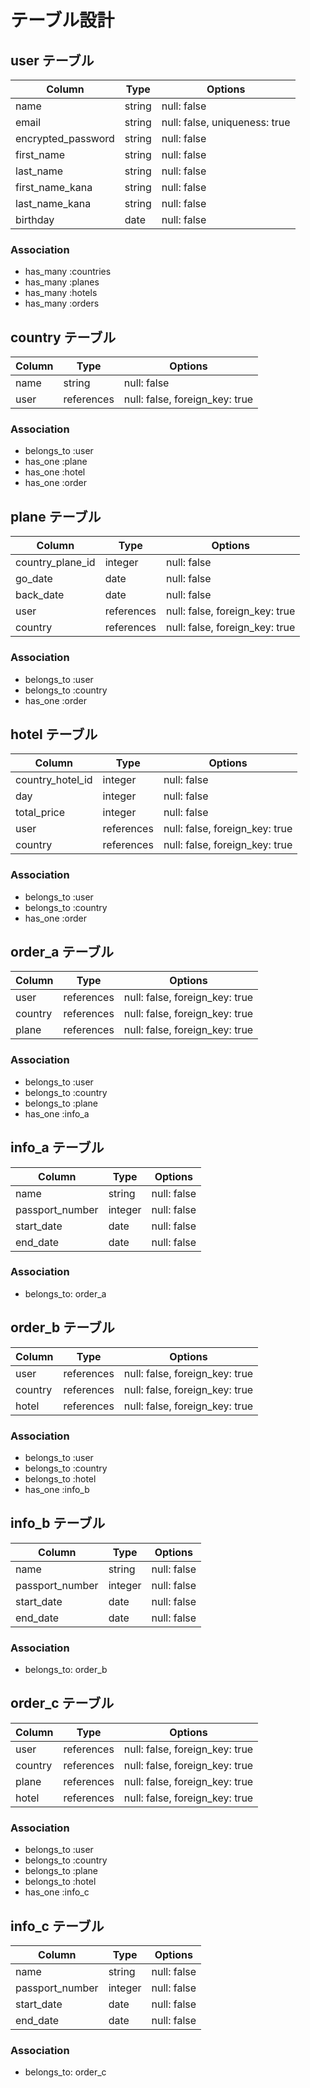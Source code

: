 # テーブル設計

## user テーブル

| Column                | Type   | Options                       |
| ----------------------| ------ | ----------------------------- |
| name                  | string | null: false                   |
| email                 | string | null: false, uniqueness: true |
| encrypted_password    | string | null: false                   |
| first_name            | string | null: false                   |
| last_name             | string | null: false                   |
| first_name_kana       | string | null: false                   |
| last_name_kana        | string | null: false                   |
| birthday              | date   | null: false                   |

### Association

- has_many :countries
- has_many :planes
- has_many :hotels
- has_many :orders


## country テーブル

| Column                | Type   | Options                       |
| ----------------------| ------ | ----------------------------- |
| name                  | string | null: false                   |
| user               | references | null: false, foreign_key: true |
### Association

- belongs_to :user
- has_one :plane
- has_one :hotel
- has_one :order

## plane テーブル

| Column                | Type   | Options                       |
| ----------------------| ------ | ----------------------------- |
| country_plane_id      | integer| null: false                   |
| go_date               | date   | null: false                   |
| back_date             | date   | null: false                   |
| user                  | references | null: false, foreign_key: true |
| country               | references | null: false, foreign_key: true |

### Association

- belongs_to :user
- belongs_to :country
- has_one :order

##  hotel テーブル

| Column                | Type   | Options                       |
| ----------------------| ------ | ----------------------------- |
| country_hotel_id      | integer| null: false                   |
| day                   | integer| null: false                   |
| total_price           | integer| null: false                   |
| user                  | references | null: false, foreign_key: true |
| country               | references | null: false, foreign_key: true |

### Association

- belongs_to :user
- belongs_to :country
- has_one :order


## order_a テーブル

| Column | Type       | Options                        |
| ------ | ---------- | ------------------------------ |
| user   | references | null: false, foreign_key: true |
| country| references | null: false, foreign_key: true |
| plane  | references | null: false, foreign_key: true |

### Association

- belongs_to :user
- belongs_to :country
- belongs_to :plane
- has_one :info_a

##  info_a テーブル

| Column                | Type   | Options                       |
| ----------------------| ------ | ----------------------------- |
| name                  | string | null: false                   |
| passport_number       | integer| null: false                   |
| start_date            | date   | null: false                   |
| end_date              | date   | null: false                   |

### Association

- belongs_to: order_a

## order_b テーブル

| Column | Type       | Options                        |
| ------ | ---------- | ------------------------------ |
| user   | references | null: false, foreign_key: true |
| country| references | null: false, foreign_key: true |
| hotel  | references | null: false, foreign_key: true |

### Association

- belongs_to :user
- belongs_to :country
- belongs_to :hotel
- has_one :info_b

##  info_b テーブル

| Column                | Type   | Options                       |
| ----------------------| ------ | ----------------------------- |
| name                  | string | null: false                   |
| passport_number       | integer| null: false                   |
| start_date            | date   | null: false                   |
| end_date              | date   | null: false                   |

### Association

- belongs_to: order_b


## order_c テーブル

| Column | Type       | Options                        |
| ------ | ---------- | ------------------------------ |
| user   | references | null: false, foreign_key: true |
| country| references | null: false, foreign_key: true |
| plane  | references | null: false, foreign_key: true |
| hotel  | references | null: false, foreign_key: true |

### Association

- belongs_to :user
- belongs_to :country
- belongs_to :plane
- belongs_to :hotel
- has_one :info_c

##  info_c テーブル

| Column                | Type   | Options                       |
| ----------------------| ------ | ----------------------------- |
| name                  | string | null: false                   |
| passport_number       | integer| null: false                   |
| start_date            | date   | null: false                   |
| end_date              | date   | null: false                   |

### Association

- belongs_to: order_c